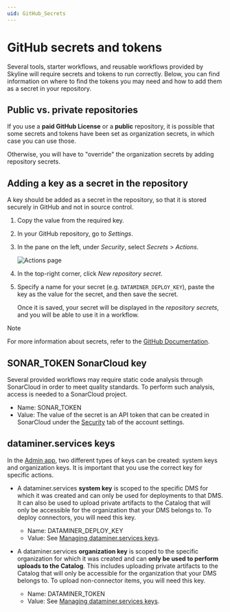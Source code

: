 ```yaml
---
uid: GitHub_Secrets
---
```


# GitHub secrets and tokens

Several tools, starter workflows, and reusable workflows provided by Skyline will require secrets and tokens to run correctly. Below, you can find information on where to find the tokens you may need and how to add them as a secret in your repository.

## Public vs. private repositories

If you use a **paid GitHub License** or a **public** repository, it is possible that some secrets and tokens have been set as organization secrets, in which case you can use those.

Otherwise, you will have to "override" the organization secrets by adding repository secrets.

## Adding a key as a secret in the repository

A key should be added as a secret in the repository, so that it is stored securely in GitHub and not in source control.

1. Copy the value from the required key.

1. In your GitHub repository, go to *Settings*.

1. In the pane on the left, under *Security*, select *Secrets* > *Actions*.

   ![Actions page](~/develop/images/GitHub_settings_secrets.png)

1. In the top-right corner, click *New repository secret*.

1. Specify a name for your secret (e.g. `DATAMINER_DEPLOY_KEY`), paste the key as the value for the secret, and then save the secret.

   Once it is saved, your secret will be displayed in the *repository secrets*, and you will be able to use it in a workflow.

> [!NOTE]
> For more information about secrets, refer to the [GitHub Documentation](https://docs.github.com/en/actions/security-guides/encrypted-secrets).

## SONAR_TOKEN SonarCloud key

Several provided workflows may require static code analysis through SonarCloud in order to meet quality standards. To perform such analysis, access is needed to a SonarCloud project.

- Name: SONAR_TOKEN
- Value: The value of the secret is an API token that can be created in SonarCloud under the [Security](https://sonarcloud.io/account/security) tab of the account settings.

## dataminer.services keys

In the [Admin app](xref:Admin), two different types of keys can be created: system keys and organization keys. It is important that you use the correct key for specific actions.

- A dataminer.services **system key** is scoped to the specific DMS for which it was created and can only be used for deployments to that DMS. It can also be used to upload private artifacts to the Catalog that will only be accessible for the organization that your DMS belongs to. To deploy connectors, you will need this key.

  - Name: DATAMINER_DEPLOY_KEY
  - Value: See [Managing dataminer.services keys](xref:Managing_dataminer_services_keys).

- A dataminer.services **organization key** is scoped to the specific organization for which it was created and can **only be used to perform uploads to the Catalog**. This includes uploading private artifacts to the Catalog that will only be accessible for the organization that your DMS belongs to. To upload non-connector items, you will need this key.

  - Name: DATAMINER_TOKEN
  - Value: See [Managing dataminer.services keys](xref:Managing_dataminer_services_keys).
